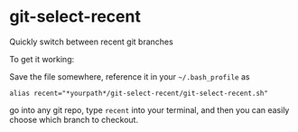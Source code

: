 # git-select-recent
Quickly switch between recent git branches

To get it working:

Save the file somewhere, reference it in your ```~/.bash_profile``` as

```
alias recent="*yourpath*/git-select-recent/git-select-recent.sh"
```

go into any git repo, type ```recent``` into your terminal, and then you can easily choose which branch to checkout.

